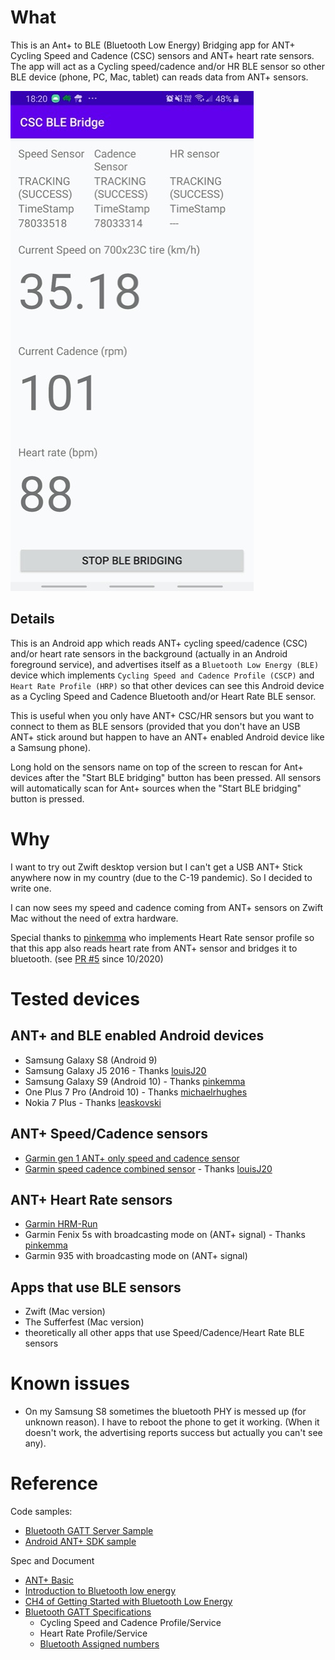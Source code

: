 
# What

This is an Ant+ to BLE (Bluetooth Low Energy) Bridging app for ANT+ Cycling Speed and Cadence (CSC) sensors and ANT+ heart rate sensors.
The app will act as a Cycling speed/cadence and/or HR BLE sensor so other BLE device (phone, PC, Mac, tablet) can reads data from ANT+ sensors.

![Screenshot](screenshots/screenshot_2.jpg)


## Details

This is an Android app which reads ANT+ cycling speed/cadence (CSC) and/or heart rate sensors in the background (actually in an Android foreground service), and advertises itself as a `Bluetooth Low Energy (BLE)` device which implements `Cycling Speed and Cadence Profile (CSCP)` and `Heart Rate Profile (HRP)` so that other devices can see this Android device as a Cycling Speed and Cadence Bluetooth and/or Heart Rate BLE sensor.

This is useful when you only have ANT+ CSC/HR sensors but you want to connect to them as BLE sensors (provided that you don't have an USB ANT+ stick around but happen to have an ANT+ enabled Android device like a Samsung phone).

Long hold on the sensors name on top of the screen to rescan for Ant+ devices after the "Start BLE bridging" button has been pressed. All sensors will automatically scan for Ant+ sources when the "Start BLE bridging" button is pressed.

# Why

I want to try out Zwift desktop version but I can't get a USB ANT+ Stick anywhere now in my country (due to the C-19 pandemic). So I decided to write one.

I can now sees my speed and cadence coming from ANT+ sensors on Zwift Mac without the need of extra hardware.

Special thanks to [pinkemma](https://github.com/pinkemma) who implements Heart Rate sensor profile so that this app also reads heart rate from ANT+ sensor and bridges it to bluetooth. (see [PR #5](https://github.com/starryalley/CSC_BLE_Bridge/pull/5) since 10/2020)

# Tested devices

## ANT+ and BLE enabled Android devices
- Samsung Galaxy S8 (Android 9)
- Samsung Galaxy J5 2016 - Thanks [louisJ20](https://github.com/louisJ20)
- Samsung Galaxy S9 (Android 10) - Thanks [pinkemma](https://github.com/pinkemma)
- One Plus 7 Pro (Android 10) - Thanks [michaelrhughes](https://github.com/michaelrhughes)
- Nokia 7 Plus - Thanks [leaskovski](https://github.com/leaskovski)

## ANT+ Speed/Cadence sensors
- [Garmin gen 1 ANT+ only speed and cadence sensor](https://buy.garmin.com/en-MW/ssa/p/146897)
- [Garmin speed cadence combined sensor](https://www.thisisant.com/directory/gsc-10-speed-cadence-bike-sensor) - Thanks [louisJ20](https://github.com/louisJ20)

## ANT+ Heart Rate sensors
- [Garmin HRM-Run](https://buy.garmin.com/en-AU/AU/p/530376)
- Garmin Fenix 5s with broadcasting mode on (ANT+ signal) - Thanks [pinkemma](https://github.com/pinkemma)
- Garmin 935 with broadcasting mode on (ANT+ signal)

## Apps that use BLE sensors
- Zwift (Mac version)
- The Sufferfest (Mac version)
- theoretically all other apps that use Speed/Cadence/Heart Rate BLE sensors


# Known issues

- On my Samsung S8 sometimes the bluetooth PHY is messed up (for unknown reason). I have to reboot the phone to get it working. (When it doesn't work, the advertising reports success but actually you can't see any).

# Reference

Code samples:
- [Bluetooth GATT Server Sample](https://github.com/androidthings/sample-bluetooth-le-gattserver)
- [Android ANT+ SDK sample](https://www.thisisant.com/resources/android-ant-sdk/)

Spec and Document
- [ANT+ Basic](https://www.thisisant.com/developer/ant/ant-basics)
- [Introduction to Bluetooth low energy](https://learn.adafruit.com/introduction-to-bluetooth-low-energy/gatt)
- [CH4 of Getting Started with Bluetooth Low Energy](https://www.oreilly.com/library/view/getting-started-with/9781491900550/ch04.html)
- [Bluetooth GATT Specifications](https://www.bluetooth.com/specifications/gatt)
  - Cycling Speed and Cadence Profile/Service
  - Heart Rate Profile/Service
  - [Bluetooth Assigned numbers](https://www.bluetooth.com/specifications/assigned-numbers/service-discovery/)

